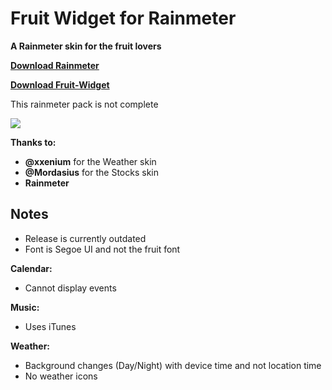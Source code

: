 # Fruit Widget for Rainmeter

**A Rainmeter skin for the fruit lovers**

**[Download Rainmeter](https://www.rainmeter.net/)**

**[Download Fruit-Widget](https://github.com/futomakiyoin/Fruit-Widget/releases/download/0.1/Fruit.Widget_0.1.rmskin)**

This rainmeter pack is not complete

![](https://raw.githubusercontent.com/futomakiyoin/Fruit-Widget/main/Fruit%20Widget%20Example.png)

**Thanks to:**
- **@xxenium** for the Weather skin
- **@Mordasius** for the Stocks skin
- **Rainmeter**

## Notes ##
- Release is currently outdated
- Font is Segoe UI and not the fruit font

**Calendar:**
- Cannot display events

**Music:**
- Uses iTunes

**Weather:**
- Background changes (Day/Night) with device time and not location time
- No weather icons
